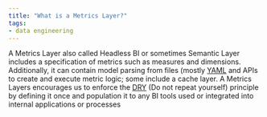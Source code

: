 ```yaml
---
title: "What is a Metrics Layer?"
tags:
- data engineering
---
```

A Metrics Layer also called Headless BI or sometimes Semantic Layer includes a specification of metrics such as measures and dimensions. Additionally, it can contain model parsing from files (mostly [YAML](term/yaml.md) and APIs to create and execute metric logic; some include a cache layer. A Metrics Layers encourages us to enforce the [DRY](https://en.wikipedia.org/wiki/Don%27t_repeat_yourself) (Do not repeat yourself) principle by defining it once and population it to any BI tools used or integrated into internal applications or processes

‍